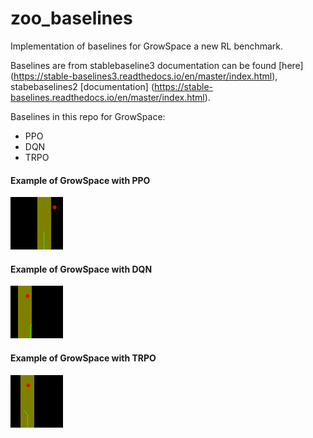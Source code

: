 # zoo_baselines
 Implementation of baselines for GrowSpace a new RL benchmark.
 
 Baselines are from stablebaseline3 documentation can be found [here]
 (https://stable-baselines3.readthedocs.io/en/master/index.html), stabebaselines2 [documentation]
 (https://stable-baselines.readthedocs.io/en/master/index.html).

Baselines in this repo for GrowSpace:
* PPO
* DQN
* TRPO


#### Example of GrowSpace with PPO
![](assets/ppo.gif)

#### Example of GrowSpace with DQN
![](assets/dqn.gif)

#### Example of GrowSpace with TRPO
![](assets/trpo.gif)
